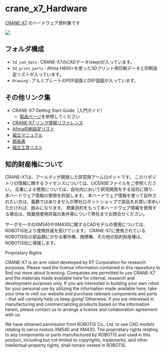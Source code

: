 # crane_x7_Hardware
[CRANE-X7](https://rt-net.jp/products/crane-x7/) のハードウェア資料集です

![](https://rt-net.github.io/images/crane-x7-cad/CRANE-X7-v1.2.stp.png)

## フォルダ構成

- `3d_cad_data` : CRANE-X7のCADデータ(step)が入っています。
- `3d_print_parts` : Afinia H800+を使った3Dプリント用印刷データと印刷設定リストが入っています。
- `Drawing` : アルミプレートのPDF図面とDXF図面が入っています。

## その他リンク集

- CRANE-X7 Getting Start Guide（入門ガイド）
  - [製品ページ](https://rt-net.jp/products/crane-x7/)を参照してください
- [CRANE-X7 リンク情報リファレンス](https://docs.google.com/spreadsheets/d/1I268mnab4m-f6us0Au3AGd64-2iGkSwxaLrDplSjHY8/edit#gid=851604478)
- [Afinia印刷設定リスト](https://docs.google.com/spreadsheets/d/1EGJFGyENNs8dTUQuPBuiwlS8NjcewwcOpi81-vP1bUY/edit?usp=sharing)
- [組立マニュアル](https://sites.google.com/view/crane-x7-assembly-manual/)
- [部品表](https://docs.google.com/spreadsheets/d/1aDFqHm1ITyZzfuScvNEFtuxv-zPM3NvJoxa1wEGHN7g/edit?usp=sharing)
- [組立工具リスト](https://docs.google.com/spreadsheets/d/1vNaybK8c32hEwv1Moxhm_TXiwBZLILNTeV__plZuWW8/edit?usp=sharing)

## 知的財産権について

CRANE-X7は、アールティが開発した研究用アームロボットです。
このリポジトリの情報に関するライセンスについては、LICENSEファイルをご参照ください。
企業による使用については、自社内において研究開発をする目的に限り、本ハードウェア情報の使用を許諾します。 
本ハードウェア情報を使って自作されたい方は、義務ではありませんが弊社ロボットショップで部品をお買い求めいただければ、励みになります。
商業目的をもって本ハードウェア情報を使用する場合は、商業用使用許諾の条件等について弊社までお問合せください。


サーボモータのXM540やXM430に関するCADモデルの使用については、ROBOTIS社より使用許諾を受けています。 
CRANE-X7に使用されているROBOTIS社の部品類にかかる著作権、商標権、その他の知的財産権は、ROBOTIS社に帰属します。

Proprietary Rights

CRANE-X7 is an arm robot developed by RT Corporation for research purposes. Please read the license information contained in this repository to find out more about licensing. Companies are permitted to use CRANE-X7 and the materials made available here for internal, research and development purposes only. If you are interested in building your own robot for your personal use by utilizing the information made available here, take your time to visit our website and purchase relevant components and parts – that will certainly help us keep going! Otherwise, if you are interested in manufacturing and commercializing products based on the information herein, please contact us to arrange a license and collaboration agreement with us. 

We have obtained permission from ROBOTIS Co., Ltd. to use CAD models relating to servo motors XM540 and XM430. The proprietary rights relating to any components or parts manufactured by ROBOTIS and used in this product, including but not limited to copyrights, trademarks, and other intellectual property rights, shall remain vested in ROBOTIS. 
